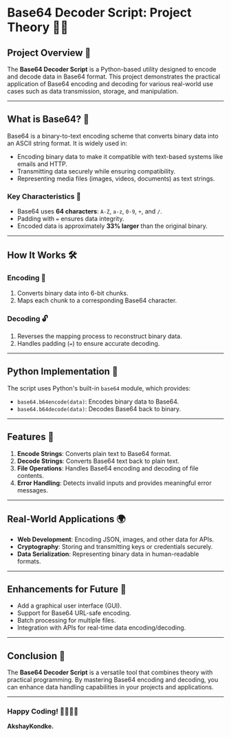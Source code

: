 # Base64 Decoder Script: Project Theory 📜✨

## Project Overview 🚀
The **Base64 Decoder Script** is a Python-based utility designed to encode and decode data in Base64 format. This project demonstrates the practical application of Base64 encoding and decoding for various real-world use cases such as data transmission, storage, and manipulation.

---

## What is Base64? 🤔
Base64 is a binary-to-text encoding scheme that converts binary data into an ASCII string format. It is widely used in:

- Encoding binary data to make it compatible with text-based systems like emails and HTTP.
- Transmitting data securely while ensuring compatibility.
- Representing media files (images, videos, documents) as text strings.

### Key Characteristics 🔑
- Base64 uses **64 characters**: `A-Z`, `a-z`, `0-9`, `+`, and `/`.
- Padding with `=` ensures data integrity.
- Encoded data is approximately **33% larger** than the original binary.

---

## How It Works 🛠️

### Encoding 🔐
1. Converts binary data into 6-bit chunks.
2. Maps each chunk to a corresponding Base64 character.

### Decoding 🔓
1. Reverses the mapping process to reconstruct binary data.
2. Handles padding (`=`) to ensure accurate decoding.

---

## Python Implementation 📂
The script uses Python's built-in `base64` module, which provides:
- `base64.b64encode(data)`: Encodes binary data to Base64.
- `base64.b64decode(data)`: Decodes Base64 back to binary.

---

## Features 🧩
1. **Encode Strings**: Converts plain text to Base64 format.
2. **Decode Strings**: Converts Base64 text back to plain text.
3. **File Operations**: Handles Base64 encoding and decoding of file contents.
4. **Error Handling**: Detects invalid inputs and provides meaningful error messages.

---

## Real-World Applications 🌍
- **Web Development**: Encoding JSON, images, and other data for APIs.
- **Cryptography**: Storing and transmitting keys or credentials securely.
- **Data Serialization**: Representing binary data in human-readable formats.

---

## Enhancements for Future 🌟
- Add a graphical user interface (GUI).
- Support for Base64 URL-safe encoding.
- Batch processing for multiple files.
- Integration with APIs for real-time data encoding/decoding.

---

## Conclusion 🎉
The **Base64 Decoder Script** is a versatile tool that combines theory with practical programming. By mastering Base64 encoding and decoding, you can enhance data handling capabilities in your projects and applications.

---

### Happy Coding! 🧑‍💻👨‍💻

**AkshayKondke.** 